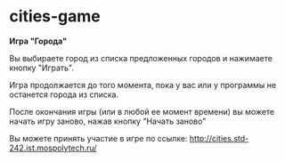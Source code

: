 # cities-game
**Игра "Города"**

Вы выбираете город из списка предложенных городов и нажимаете кнопку "Играть".

Игра продолжается до того момента, пока у вас или у программы не останется города из списка.

После окончания игры (или в любой ее момент времени) вы можете начать игру заново, нажав кнопку "Начать заново"

Вы можете принять участие в игре по ссылке: http://cities.std-242.ist.mospolytech.ru/
